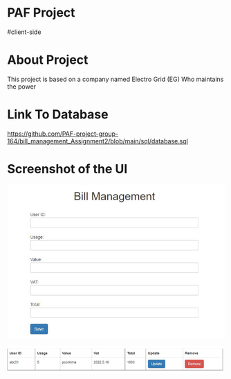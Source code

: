 # PAF Project
#client-side

# About Project
This project is based on a company named Electro Grid (EG) Who maintains the power

#  Link  To Database
https://github.com/PAF-project-group-164/bill_management_Assignment2/blob/main/sql/database.sql

# Screenshot of the UI

![](UI/form.JPG)

![](UI/table.JPG)

